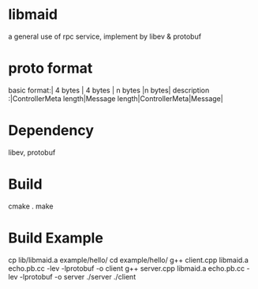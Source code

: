 libmaid
=======

a general use of rpc service, implement by libev &amp; protobuf

proto format
======
basic format:|    4 bytes          |  4 bytes     |  n bytes     |n bytes|
description :|ControllerMeta length|Message length|ControllerMeta|Message|


Dependency
=======

libev, protobuf


Build
=======

cmake .
make

Build Example
=======

cp lib/libmaid.a example/hello/
cd example/hello/
g++ client.cpp libmaid.a echo.pb.cc -lev -lprotobuf -o client
g++ server.cpp libmaid.a echo.pb.cc -lev -lprotobuf -o server
./server
./client

